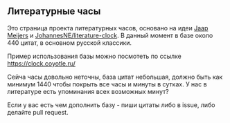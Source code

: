 ## Литературные часы

Это страница проекта литературных часов, основано на идеи [Jaap Meijers](http://www.eerlijkemedia.nl/) и [JohannesNE/literature-clock](https://github.com/JohannesNE/literature-clock). В данный момент в базе около 440 цитат, в основном русской классики.

Пример использования базы можно посмотеть по ссылке https://clock.coyotle.ru/

Сейча часы довольно неточны, база цитат небольшая, должно быть как минимум 1440 чтобы покрыть все часы и минуты в сутках. У нас в литературе есть упоминания всех возможных минут? 

Если у вас есть чем дополнить базу - пиши цитаты либо в issue, либо делайте pull request.

